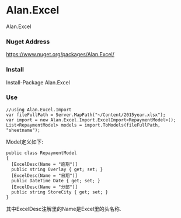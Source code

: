 # Alan.Excel
Alan.Excel

### Nuget Address

  https://www.nuget.org/packages/Alan.Excel/
  
### Install
  
  Install-Package Alan.Excel
  
### Use

    //using Alan.Excel.Import
    var fileFullPath = Server.MapPath("~/Content/2015year.xlsx");
    var import = new Alan.Excel.Import.ExcelImport<RepaymentModel>();
    List<RepaymentModel> models = import.ToModels(fileFullPath, "sheetname");
  
Model定义如下:


    public class RepaymentModel
    {
      [ExcelDesc(Name = "逾期")]
      public string Overlay { get; set; }
      [ExcelDesc(Name = "日期")]
      public DateTime Date { get; set; }
      [ExcelDesc(Name = "分部")]
      public string StoreCity { get; set; }
    }
  
  
其中ExcelDesc注解里的Name是Excel里的头名称.
